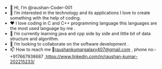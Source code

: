 - 👋 Hi, I’m @raushan-Coder-001
- 👀 I’m interested in the technology and its applications I love to create something with the help of coding.
- ❤️ I love coding in C and C++ programming language this languages are the most used language by me .
- 🌱 I’m currently learning java and cpp side by side and little bit of data structure and algorithm.
- 💞️ I’m looking to collaborate on the software development .
- 📫 How to reach me 📧raushankumargalaxy407@gmail.com , phone no:- +917667938687 ,https://www.linkedin.com/in/raushan-kumar-202215233/

<!---
raushan-Coder-001/raushan-Coder-001 is a ✨ special ✨ repository because its `README.md` (this file) appears on your GitHub profile.
You can click the Preview link to take a look at your changes.
--->
